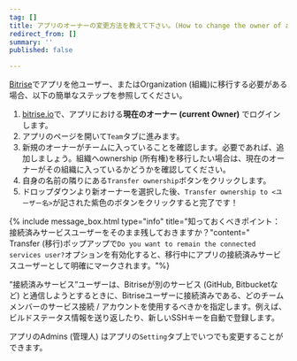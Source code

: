 ```yaml
---
tag: []
title: アプリのオーナーの変更方法を教えて下さい。(How to change the owner of an app?)
redirect_from: []
summary: ''
published: false

---
```

[Bitrise](https://www.bitrise.io)でアプリを他ユーザー、またはOrganization (組織)に移行する必要がある場合、以下の簡単なステップを参照してください。

1. [bitrise.io](https://www.bitrise.io)で、アプリにおける**現在のオーナー (current Owner)** でログインします。
2. アプリのページを開いて`Team`タブに進みます。
3. 新規のオーナーがチームに入っていることを確認します。必要であれば、追加しましょう。組織へownership (所有権)を移行したい場合は、現在のオーナーがその組織に入っているかどうかを確認してください。
4. 自身の名前の隣りにある`Transfer ownership`ボタンをクリックします。
5. ドロップダウンより新オーナーを選択した後、`Transfer ownership to <ユーザー名>`が記された紫色のボタンをクリックすると完了です！

{% include message_box.html type="info" title="知っておくべきポイント：接続済みサービスユーザーをそのまま残しておきますか？"content="  
Transfer (移行)ポップアップで`Do you want to remain the connected services user?`オプションを有効化すると、移行中にアプリの接続済みサービスユーザーとして明確にマークされます。"%}

”接続済みサービス”ユーザーは、Bitriseが別のサービス (GitHub, Bitbucketなど) と通信しようとするときに、Bitriseユーザーに接続済みである、どのチームメンバーのサービス接続 / アカウントを使用するべきかを指定します。例えば、ビルドステータス情報を送り返したり、新しいSSHキーを自動で登録します。

アプリのAdmins (管理人) はアプリの`Setting`タブ上でいつでも変更することができます。